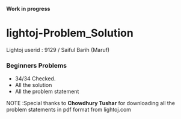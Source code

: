 **Work in progress**

# lightoj-Problem_Solution

Lightoj userid : 9129 / Saiful Barih (Maruf)

### Beginners Problems
 
 + 34/34 Checked.
 + All the solution
 + All the problem statement



NOTE :Special thanks to **Chowdhury Tushar** for downloading all the problem statements in pdf format from lightoj.com

